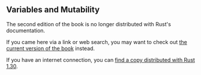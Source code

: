 ## Variables and Mutability

The second edition of the book is no longer distributed with Rust's documentation.

If you came here via a link or web search, you may want to check out [the current
version of the book](/src/ch03-01-variables-and-mutability.md) instead.

If you have an internet connection, you can [find a copy distributed with
Rust
1.30](https://doc.rust-lang.org/1.30.0/book/second-edition/ch03-01-variables-and-mutability.html).